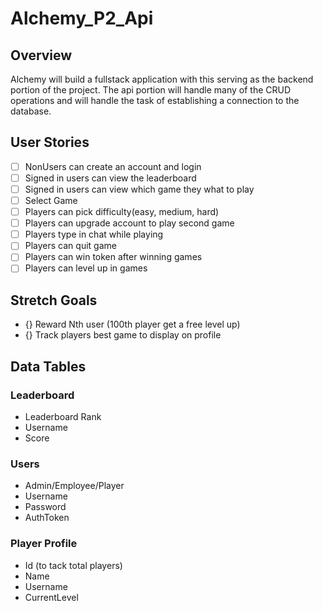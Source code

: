 # Alchemy_P2_Api
## Overview 
Alchemy will build a fullstack application with this serving as the backend portion of the project. The api portion will handle many of the CRUD operations and will handle the task of establishing a connection to the database.

## User Stories
- [ ] NonUsers can create an account and login
- [ ] Signed in users can view the leaderboard
- [ ] Signed in users can view which game they what to play
- [ ] Select Game
- [ ] Players can pick difficulty(easy, medium, hard)
- [ ] Players can upgrade account to play second game
- [ ] Players type in chat while playing
- [ ] Players can quit game
- [ ] Players can win token after winning games
- [ ] Players can level up in games

## Stretch Goals
- {} Reward Nth user (100th player get a free level up)
- {} Track players best game to display on profile

## Data Tables
### Leaderboard
- Leaderboard Rank
- Username
- Score

### Users
- Admin/Employee/Player
- Username
- Password
- AuthToken

### Player Profile
- Id (to tack total players)
- Name
- Username
- CurrentLevel
